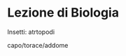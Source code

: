 # Lezione di Biologia

Insetti: atrtopodi

capo/torace/addome


<!--stackedit_data:
eyJoaXN0b3J5IjpbLTEzOTQwMzM0NTddfQ==
-->